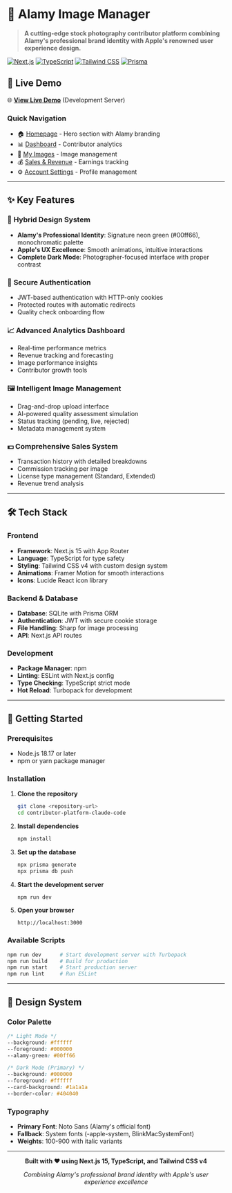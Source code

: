 # 🌟 Alamy Image Manager

> **A cutting-edge stock photography contributor platform combining Alamy's professional brand identity with Apple's renowned user experience design.**

[![Next.js](https://img.shields.io/badge/Next.js-15.4.6-black?style=for-the-badge&logo=next.js)](https://nextjs.org/)
[![TypeScript](https://img.shields.io/badge/TypeScript-5.0-blue?style=for-the-badge&logo=typescript)](https://www.typescriptlang.org/)
[![Tailwind CSS](https://img.shields.io/badge/Tailwind_CSS-v4-38B2AC?style=for-the-badge&logo=tailwind-css)](https://tailwindcss.com/)
[![Prisma](https://img.shields.io/badge/Prisma-6.13.0-2D3748?style=for-the-badge&logo=prisma)](https://www.prisma.io/)

## 🚀 Live Demo

🌐 **[View Live Demo](http://localhost:3000)** (Development Server)

### Quick Navigation
- 🏠 [Homepage](http://localhost:3000) - Hero section with Alamy branding
- 📊 [Dashboard](http://localhost:3000/dashboard) - Contributor analytics
- 📁 [My Images](http://localhost:3000/dashboard/images) - Image management
- 💰 [Sales & Revenue](http://localhost:3000/dashboard/sales) - Earnings tracking
- ⚙️ [Account Settings](http://localhost:3000/dashboard/settings) - Profile management

---

## ✨ Key Features

### 🎨 **Hybrid Design System**
- **Alamy's Professional Identity**: Signature neon green (#00ff66), monochromatic palette
- **Apple's UX Excellence**: Smooth animations, intuitive interactions
- **Complete Dark Mode**: Photographer-focused interface with proper contrast

### 🔐 **Secure Authentication**
- JWT-based authentication with HTTP-only cookies
- Protected routes with automatic redirects
- Quality check onboarding flow

### 📈 **Advanced Analytics Dashboard**
- Real-time performance metrics
- Revenue tracking and forecasting
- Image performance insights
- Contributor growth tools

### 🖼️ **Intelligent Image Management**
- Drag-and-drop upload interface
- AI-powered quality assessment simulation
- Status tracking (pending, live, rejected)
- Metadata management system

### 💵 **Comprehensive Sales System**
- Transaction history with detailed breakdowns
- Commission tracking per image
- License type management (Standard, Extended)
- Revenue trend analysis

---

## 🛠️ Tech Stack

### **Frontend**
- **Framework**: Next.js 15 with App Router
- **Language**: TypeScript for type safety
- **Styling**: Tailwind CSS v4 with custom design system
- **Animations**: Framer Motion for smooth interactions
- **Icons**: Lucide React icon library

### **Backend & Database**
- **Database**: SQLite with Prisma ORM
- **Authentication**: JWT with secure cookie storage
- **File Handling**: Sharp for image processing
- **API**: Next.js API routes

### **Development**
- **Package Manager**: npm
- **Linting**: ESLint with Next.js config
- **Type Checking**: TypeScript strict mode
- **Hot Reload**: Turbopack for development

---

## 🚀 Getting Started

### Prerequisites
- Node.js 18.17 or later
- npm or yarn package manager

### Installation

1. **Clone the repository**
   ```bash
   git clone <repository-url>
   cd contributor-platform-claude-code
   ```

2. **Install dependencies**
   ```bash
   npm install
   ```

3. **Set up the database**
   ```bash
   npx prisma generate
   npx prisma db push
   ```

4. **Start the development server**
   ```bash
   npm run dev
   ```

5. **Open your browser**
   ```
   http://localhost:3000
   ```

### Available Scripts

```bash
npm run dev      # Start development server with Turbopack
npm run build    # Build for production
npm run start    # Start production server
npm run lint     # Run ESLint
```

---

## 🎨 Design System

### **Color Palette**
```css
/* Light Mode */
--background: #ffffff
--foreground: #000000
--alamy-green: #00ff66

/* Dark Mode (Primary) */
--background: #000000
--foreground: #ffffff
--card-background: #1a1a1a
--border-color: #404040
```

### **Typography**
- **Primary Font**: Noto Sans (Alamy's official font)
- **Fallback**: System fonts (-apple-system, BlinkMacSystemFont)
- **Weights**: 100-900 with italic variants

---

<div align="center">

**Built with ❤️ using Next.js 15, TypeScript, and Tailwind CSS v4**

*Combining Alamy's professional brand identity with Apple's user experience excellence*

</div>